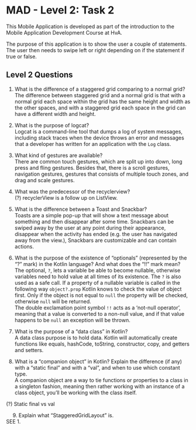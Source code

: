 # MAD - Level 2: Task 2

This Mobile Application is developed as part of the introduction to the Mobile Application Development Course at HvA.

The purpose of this application is to show the user a couple of statements.
The user then needs to swipe left or right depending on if the statement if true or false.


## Level 2 Questions

1.	What is the difference of a staggered grid comparing to a normal grid?  
The difference between staggered grid and a normal grid is that with a normal grid each space within the grid has the same height and width as the other spaces, and with a staggered grid each space in the grid can have a different width and height.

2.	What is the purpose of logcat?  
Logcat is a command-line tool that dumps a log of system messages, including stack traces when the device throws an error and messages that a developer has written for an application with the `Log` class.

3.	What kind of gestures are available?  
There are common touch gestures, which are split up into down, long press and fling gestures. Besides that, there is a scroll gestures, navigation gestures, gestures that consists of multiple touch zones, and drag and scale gestures.

4.	What was the predecessor of the recyclerview?  
(?) recyclerView is a follow up on ListView.

5.	What is the difference between a Toast and Snackbar?  
Toasts are a simple pop-up that will show a text message about something and then disappear after some time. Snackbars can be swiped away by the user at any point during their appearance, disappear when the activity has ended (e.g. the user has navigated away from the view.), Snackbars are customizable and can contain actions.

6.	What is the purpose of the existence of “optionals” (represented by the “?” mark) in the Kotlin language? And what does the “!!” mark mean?  
The optional,  `?`, lets a variable be able to become nullable, otherwise variables need to hold value at all times of its existence. The `?` is also used as a safe call. If a property of a nullable variable is called in the following way `object?.prop` Kotlin knows to check the value of object first. Only if the object is not equal to `null` the property will be checked, otherwise `null` will be returned.  
The double exclamation point symbol `!!` acts as a ‘not-null operator’, meaning that a value is converted to a non-null value, and if that value happens to be `null` an exception will be thrown.

7.	What is the purpose of a “data class” in Kotlin?  
A data class purpose is to hold data. Kotlin will automatically create functions like equals, hashCode, toString, constructor, copy, and getters and setters.

8.	What is a “companion object” in Kotlin? Explain the difference (if any) with a “static final” and with a “val”, and when to use which constant type.  
A companion object are a way to tie functions or properties to a class in a singleton fashion, meaning then rather working with an instance of a class object, you’ll be working with the class itself.

(?) Static final vs val

 
9.	Explain what “StaggeredGridLayout” is.  
SEE 1.
